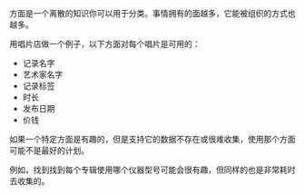 方面是一个离散的知识你可以用于分类。事情拥有的面越多，它能被组织的方式也越多。

用唱片店做一个例子，以下方面对每个唱片是可用的：

- 记录名字
- 艺术家名字
- 记录标签
- 时长
- 发布日期
- 价钱

如果一个特定方面是有趣的，但是支持它的数据不存在或很难收集，使用那个方面可能不是最好的计划。

例如，找到找到每个专辑使用哪个仪器型号可能会很有趣，但同样的也是非常耗时去收集的。